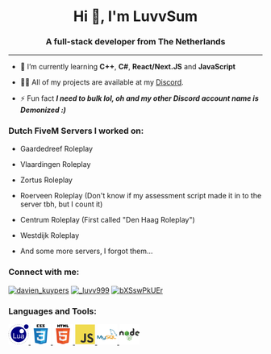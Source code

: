 <h1 align="center">Hi 👋, I'm LuvvSum</h1>
<h3 align="center">A full-stack developer from The Netherlands</h3>
<hr>

- 🌱 I’m currently learning <b>C++</b>, <b>C#</b>, <b>React/Next.JS</b> and <b>JavaScript</b>

- 👨‍💻 All of my projects are available at my <a href="https://discord.gg/bAufH43QKM" title="Discord" role="button" target="_blank">Discord</a>.

- ⚡ Fun fact <i><b>I need to bulk lol, oh and my other Discord account name is Demonized :)</b></i>

<h3 align="left">Dutch FiveM Servers I worked on:</h3>

- Gaardedreef Roleplay

- Vlaardingen Roleplay

- Zortus Roleplay

- Roerveen Roleplay (Don't know if my assessment script made it in to the server tbh, but I count it)

- Centrum Roleplay (First called "Den Haag Roleplay")

- Westdijk Roleplay

- And some more servers, I forgot them...

<h3 align="left">Connect with me:</h3>
<p align="left">
<a href="https://twitter.com/davien_kuypers" target="blank"><img align="center" src="https://raw.githubusercontent.com/rahuldkjain/github-profile-readme-generator/master/src/images/icons/Social/twitter.svg" alt="davien_kuypers" height="30" width="40" /></a>
<a href="https://instagram.com/_luvv999" target="blank"><img align="center" src="https://raw.githubusercontent.com/rahuldkjain/github-profile-readme-generator/master/src/images/icons/Social/instagram.svg" alt="_luvv999" height="30" width="40" /></a>
<a href="https://discord.gg/bXSswPkUEr" target="blank"><img align="center" src="https://raw.githubusercontent.com/rahuldkjain/github-profile-readme-generator/master/src/images/icons/Social/discord.svg" alt="bXSswPkUEr" height="30" width="40" /></a>
</p>

<h3 align="left">Languages and Tools:</h3>
<p align="left"> <a href="https://lua.org/" target="_blank" rel="noreferrer"> <img src="https://raw.githubusercontent.com/devicons/devicon/master/icons/lua/lua-original.svg" alt="lua" width="40" height="40"/> <a href="https://www.w3schools.com/css/" target="_blank" rel="noreferrer"> <img src="https://raw.githubusercontent.com/devicons/devicon/master/icons/css3/css3-original-wordmark.svg" alt="css3" width="40" height="40"/> </a> <a href="https://www.w3.org/html/" target="_blank" rel="noreferrer"> <img src="https://raw.githubusercontent.com/devicons/devicon/master/icons/html5/html5-original-wordmark.svg" alt="html5" width="40" height="40"/> </a> <a href="https://developer.mozilla.org/en-US/docs/Web/JavaScript" target="_blank" rel="noreferrer"> <img src="https://raw.githubusercontent.com/devicons/devicon/master/icons/javascript/javascript-original.svg" alt="javascript" width="40" height="40"/> </a> <a href="https://www.mysql.com/" target="_blank" rel="noreferrer"> <img src="https://raw.githubusercontent.com/devicons/devicon/master/icons/mysql/mysql-original-wordmark.svg" alt="mysql" width="40" height="40"/> </a> <a href="https://nodejs.org" target="_blank" rel="noreferrer"> <img src="https://raw.githubusercontent.com/devicons/devicon/master/icons/nodejs/nodejs-original-wordmark.svg" alt="nodejs" width="40" height="40"/> </a> </p>